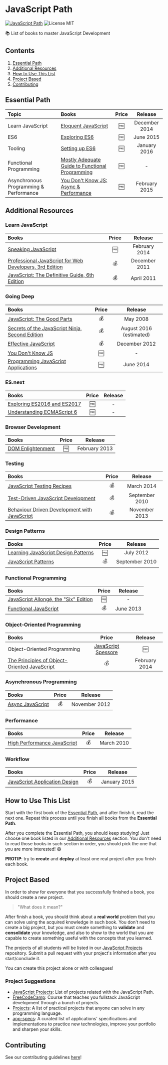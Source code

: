 # JavaScript Path
[![JavaScript Path](https://img.shields.io/badge/JavaScript%20Society-JavaScript%20Path-green.svg?style=flat-square)](https://github.com/javascript-society/javascript-path)
![License MIT](https://img.shields.io/badge/License-MIT-blue.svg?style=flat-square)

:books: List of books to master JavaScript Development

## Contents
1. [Essential Path](#essential-path)
1. [Additional Resources](#additional-resources)
1. [How to Use This List](#how-to-use-this-list)
1. [Project Based](#project-based)
1. [Contributing](#contributing)

## Essential Path
Topic | Books | Price | Release
:-- | :-- | :--: | :--:
Learn JavaScript | [Eloquent JavaScript](http://eloquentjavascript.net/) | :free: | December 2014
ES6 | [Exploring ES6](http://exploringjs.com/es6/) | :free: | June 2015
Tooling | [Setting up ES6](https://leanpub.com/setting-up-es6/read) | :free: | January 2016
Functional Programming | [Mostly Adequate Guide to Functional Programming](https://drboolean.gitbooks.io/mostly-adequate-guide/) | :free: | -
Asynchronous Programming & Performance | [You Don't Know JS: Async & Performance](https://github.com/getify/You-Dont-Know-JS/blob/master/async%20&%20performance/README.md#you-dont-know-js-async--performance) | :free: | February 2015

## Additional Resources
### Learn JavaScript
Books | Price | Release
:-- | :--: | :--:
[Speaking JavaScript](http://speakingjs.com/es5/) | :free: | February 2014
[Professional JavaScript for Web Developers, 3rd Edition](http://www.wrox.com/WileyCDA/WroxTitle/Professional-JavaScript-for-Web-Developers-3rd-Edition.productCd-1118222199.html) | :moneybag: | December 2011
[JavaScript: The Definitive Guide, 6th Edition](http://shop.oreilly.com/product/9780596805531.do) | :moneybag: | April 2011

### Going Deep
Books | Price | Release
:-- | :--: | :--:
[JavaScript: The Good Parts](http://shop.oreilly.com/product/9780596517748.do) | :moneybag: | May 2008
[Secrets of the JavaScript Ninja, Second Edition](https://www.manning.com/books/secrets-of-the-javascript-ninja-second-edition) | :moneybag: | August 2016 (estimated)
[Effective JavaScript](http://effectivejs.com/) | :moneybag: | December 2012
[You Don't Know JS](https://github.com/getify/You-Dont-Know-JS) | :free: | -
[Programming JavaScript Applications](http://chimera.labs.oreilly.com/books/1234000000262/index.html) | :free: | June 2014

### ES.next
Books | Price | Release
:-- | :--: | :--:
[Exploring ES2016 and ES2017](https://leanpub.com/exploring-es2016-es2017/read) | :free: | -
[Understanding ECMAScript 6](https://leanpub.com/understandinges6/read/) | :free: | -

### Browser Development
Books | Price | Release
:-- | :--: | :--:
[DOM Enlightenment](http://domenlightenment.com/) | :free: | February 2013

### Testing
Books | Price | Release
:-- | :--: | :--:
[JavaScript Testing Recipes](http://jstesting.jcoglan.com/) | :moneybag: | March 2014
[Test-Driven JavaScript Development](http://tddjs.com/) | :moneybag: | September 2010
[Behaviour Driven Development with JavaScript](http://developerpress.com/BehaviourDrivenDevelopmentwithJavaScript-175419) | :moneybag: | November 2013

### Design Patterns
Books | Price | Release
:-- | :--: | :--:
[Learning JavaScript Design Patterns](http://www.addyosmani.com/resources/essentialjsdesignpatterns/book/) | :free: | July 2012
[JavaScript Patterns](http://shop.oreilly.com/product/9780596806767.do) | :moneybag: | September 2010

### Functional Programming
Books | Price | Release
:-- | :--: | :--:
[JavaScript Allongé, the "Six" Edition](https://leanpub.com/javascriptallongesix/read) | :free: | -
[Functional JavaScript](http://shop.oreilly.com/product/0636920028857.do) | :moneybag: | June 2013

### Object-Oriented Programming
Books | Price | Release
:-- | :--: | :--:
Object-Oriented Programming | [JavaScript Spessore](https://leanpub.com/javascript-spessore/read) | :free: | -
[The Principles of Object-Oriented JavaScript](http://shop.oreilly.com/product/9781593275402.do) | :moneybag: | February 2014

### Asynchronous Programming
Books | Price | Release
:-- | :--: | :--:
[Async JavaScript](https://pragprog.com/book/tbajs/async-javascript) | :moneybag: | November 2012

### Performance
Books | Price | Release
:-- | :--: | :--:
[High Performance JavaScript](http://shop.oreilly.com/product/9780596802806.do) | :moneybag: | March 2010

### Workflow
Books | Price | Release
:-- | :--: | :--:
[JavaScript Application Design](https://www.manning.com/books/javascript-application-design) | :moneybag: | January 2015

## How to Use This List
Start with the first book of the [Essential Path](#essential-path), and after finish it, read the next one. Repeat this process until you finish all books from the **Essential Path**.

After you complete the Essential Path, you should keep studying! Just choose one book listed in our [Additional Resources](#additional-resources) section. You don't need to read those books in such section in order, you should pick the one that you are more interested! :smile:

**PROTIP**: try to **create** and **deploy** at least one real project after you finish each book.

## Project Based
In order to show for everyone that you successfully finished a book, you should create a new project.

> "What does it mean?"

After finish a book, you should think about a **real world** problem that you can solve using the acquired knowledge in such book. You don't need to create a big project, but you must create something to **validate** and **consolidate** your knowledge, and also to show to the world that you are capable to create something useful with the concepts that you learned.

The projects of all students will be listed in our [JavaScript Projects](https://github.com/javascript-society/javascript-projects) repository. Submit a pull request with your project's information after you start/conclude it.

You can create this project alone or with colleagues!

### Project Suggestions
- [JavaScript Projects](https://github.com/javascript-society/javascript-projects): List of projects related with the JavaScript Path.
- [FreeCodeCamp](http://www.freecodecamp.com/): Course that teaches you fullstack JavaScript development through a bunch of projects.
- [Projects](https://github.com/karan/Projects): A list of practical projects that anyone can solve in any programming language.
- [app-specs](https://github.com/ericdouglas/app-specs): A curated list of applications' specifications and implementations to practice new technologies, improve your portfolio and sharpen your skills.

## Contributing
See our contributing guidelines [here](CONTRIBUTING.md)!
